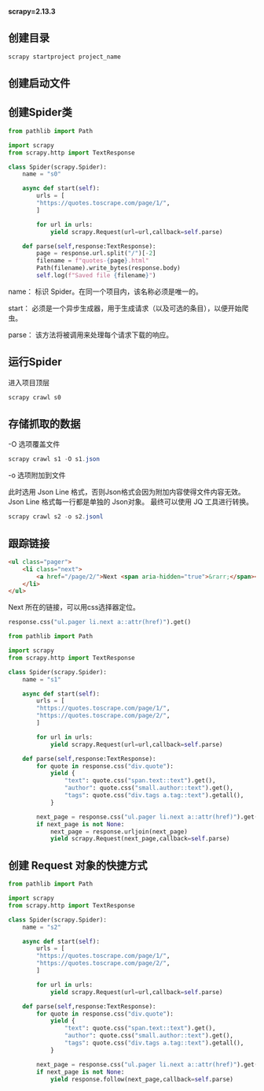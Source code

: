 
**scrapy=2.13.3**

## 创建目录

```powershell
scrapy startproject project_name
```

## 创建启动文件



## 创建Spider类

```python
from pathlib import Path

import scrapy
from scrapy.http import TextResponse

class Spider(scrapy.Spider):
    name = "s0"

    async def start(self):
        urls = [
        "https://quotes.toscrape.com/page/1/",
        ]

        for url in urls:
            yield scrapy.Request(url=url,callback=self.parse)

    def parse(self,response:TextResponse):
        page = response.url.split("/")[-2]
        filename = f"quotes-{page}.html"
        Path(filename).write_bytes(response.body)
        self.log(f"Saved file {filename}")
```

name： 标识 Spider。在同一个项目内，该名称必须是唯一的。

start： 必须是一个异步生成器，用于生成请求（以及可选的条目），以便开始爬虫。

parse： 该方法将被调用来处理每个请求下载的响应。

## 运行Spider

进入项目顶层

```powershell
scrapy crawl s0
```

## 存储抓取的数据

-O 选项覆盖文件

```powershell
scrapy crawl s1 -O s1.json
```

-o 选项附加到文件

此时选用 Json Line 格式，否则Json格式会因为附加内容使得文件内容无效。
Json Line 格式每一行都是单独的 Json对象。
最终可以使用 JQ 工具进行转换。

```powershell
scrapy crawl s2 -o s2.jsonl
```

## 跟踪链接

```html
<ul class="pager">
    <li class="next">
        <a href="/page/2/">Next <span aria-hidden="true">&rarr;</span></a>
    </li>
</ul>
```

Next 所在的链接，可以用css选择器定位。

```python
response.css("ul.pager li.next a::attr(href)").get()
```

```python
from pathlib import Path

import scrapy
from scrapy.http import TextResponse

class Spider(scrapy.Spider):
    name = "s1"

    async def start(self):
        urls = [
        "https://quotes.toscrape.com/page/1/",
        "https://quotes.toscrape.com/page/2/",
        ]

        for url in urls:
            yield scrapy.Request(url=url,callback=self.parse)

    def parse(self,response:TextResponse):
        for quote in response.css("div.quote"):
            yield {
                "text": quote.css("span.text::text").get(),
                "author": quote.css("small.author::text").get(),
                "tags": quote.css("div.tags a.tag::text").getall(),
            }

        next_page = response.css("ul.pager li.next a::attr(href)").get()
        if next_page is not None:
            next_page = response.urljoin(next_page)
            yield scrapy.Request(next_page,callback=self.parse)

```

## 创建 Request 对象的快捷方式

```python
from pathlib import Path

import scrapy
from scrapy.http import TextResponse

class Spider(scrapy.Spider):
    name = "s2"

    async def start(self):
        urls = [
        "https://quotes.toscrape.com/page/1/",
        "https://quotes.toscrape.com/page/2/",
        ]

        for url in urls:
            yield scrapy.Request(url=url,callback=self.parse)

    def parse(self,response:TextResponse):
        for quote in response.css("div.quote"):
            yield {
                "text": quote.css("span.text::text").get(),
                "author": quote.css("small.author::text").get(),
                "tags": quote.css("div.tags a.tag::text").getall(),
            }

        next_page = response.css("ul.pager li.next a::attr(href)").get()
        if next_page is not None:
            yield response.follow(next_page,callback=self.parse)
```






